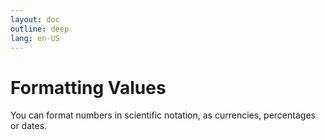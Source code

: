 ```yaml
---
layout: doc
outline: deep
lang: en-US
---
```


# Formatting Values

You can format numbers in scientific notation, as currencies, percentages or dates.

